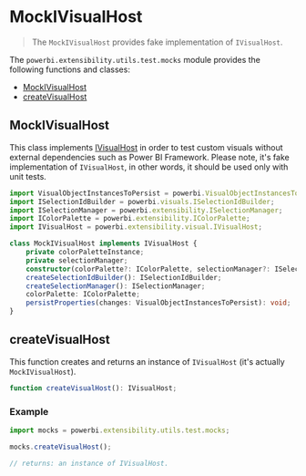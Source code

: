 # MockIVisualHost
> The ```MockIVisualHost``` provides fake implementation of ```IVisualHost```.

The ```powerbi.extensibility.utils.test.mocks``` module provides the following functions and classes:

* [MockIVisualHost](#mockivisualhost-1)
* [createVisualHost](#createvisualhost)

## MockIVisualHost

This class implements [IVisualHost](https://github.com/Microsoft/PowerBI-visuals-tools/blob/master/templates/visuals/.api/v1.3.0/PowerBI-visuals.d.ts#L1262) in order to test custom visuals without external dependencies such as Power BI Framework.
Please note, it's fake implementation of ```IVisualHost```, in other words, it should be used only with unit tests.

```typescript
import VisualObjectInstancesToPersist = powerbi.VisualObjectInstancesToPersist;
import ISelectionIdBuilder = powerbi.visuals.ISelectionIdBuilder;
import ISelectionManager = powerbi.extensibility.ISelectionManager;
import IColorPalette = powerbi.extensibility.IColorPalette;
import IVisualHost = powerbi.extensibility.visual.IVisualHost;

class MockIVisualHost implements IVisualHost {
    private colorPaletteInstance;
    private selectionManager;
    constructor(colorPalette?: IColorPalette, selectionManager?: ISelectionManager);
    createSelectionIdBuilder(): ISelectionIdBuilder;
    createSelectionManager(): ISelectionManager;
    colorPalette: IColorPalette;
    persistProperties(changes: VisualObjectInstancesToPersist): void;
}
```

## createVisualHost

This function creates and returns an instance of ```IVisualHost``` (it's actually ```MockIVisualHost```).

```typescript
function createVisualHost(): IVisualHost;
```

### Example

```typescript
import mocks = powerbi.extensibility.utils.test.mocks;

mocks.createVisualHost();

// returns: an instance of IVisualHost.
```

